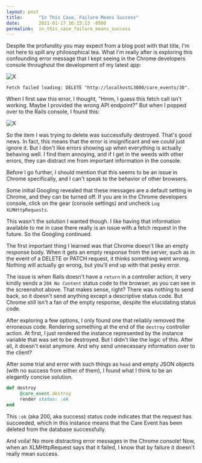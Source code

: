 ```yaml
---
layout: post
title:      "In This Case, Failure Means Success"
date:       2021-01-17 16:15:13 -0500
permalink:  in_this_case_failure_means_success
---
```



Despite the profundity you may expect from a blog post with that title, I'm not here to spill any philosophical tea. What I'm really after is exploring this confounding error message that I kept seeing in the Chrome developers console throughout the development of my latest app:

![X](https://i.imgur.com/GSeTAP5.png)

```
Fetch failed loading: DELETE "http://localhostL3000/care_events/30".
```


When I first saw this error, I thought, "Hmm, I guess this fetch call isn't working. Maybe I provided the wrong API endpoint?" But when I popped over to the Rails console, I found this:

![X](https://i.imgur.com/Rt1H68q.png)

So the item I was trying to delete was successfully destroyed. That's good news. In fact, this means that the error is insignificant and we *could* just ignore it. But I don't like errors showing up when everything is actually behaving well. I find them annoying, and if I get in the weeds with other errors, they can distract me from important information in the console.

Before I go further, I should mention that this seems to be an issue in Chrome specifically, and I can't speak to the behavior of other browsers.

Some initial Googling revealed that these messages are a default setting in Chrome, and they can be turned off. If you are in the Chrome developers console, click on the gear (console settings) and uncheck `Log XLMHttpRequests`. 

This wasn't the solution I wanted though. I like having that information available to me in case there really is an issue with a fetch request in the future. So the Googling continued. 

The first important thing I learned was that Chrome doesn't like an empty response body. When it gets an empty response from the server, such as in the event of a DELETE or PATCH request, it thinks something went wrong. Nothing will actually go wrong, but you'll end up with that pesky error. 

The issue is when Rails doesn't have a `return` in a controller action, it very kindly sends a `204 No Content` status code to the browser, as you can see in the screenshot above. That makes sense, right? There was nothing to send back, so it doesn't send anything except a descriptive status code. But Chrome still isn't a fan of the empty response, despite the elucidating status code. 

After exploring a few options, I only found one that reliably removed the erroneous code. Rendering something at the end of the `destroy` controller action. At first, I just rendered the instance represented by the instance variable that was set to be destroyed. But I didn't like the logic of this. After all, it doesn't exist anymore. And why send unnecessary information over to the client? 

After some trial and error with such things as `head` and empty JSON objects (with no success from either of them), I found what I think to be an elegantly concise solution. 

```rb
def destroy
     @care_event.destroy
     render status: :ok
end
```

This `:ok` (aka 200, aka success) status code indicates that the request has succeeded, which in this instance means that the Care Event has been deleted from the database successfully. 

And voila! No more distracting error messages in the Chrome console! Now, when an XLMHttpRequest says that it failed, I know that by failure it doesn't really mean success. 
